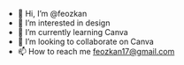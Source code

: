 - 👋 Hi, I’m @feozkan
- 👀 I’m interested in design
- 🌱 I’m currently learning Canva 
- 💞️ I’m looking to collaborate on Canva 
- 📫 How to reach me feozkan17@gmail.com

<!---
feozkan/feozkan is a ✨ special ✨ repository because its `README.md` (this file) appears on your GitHub profile.
You can click the Preview link to take a look at your changes.
--->
